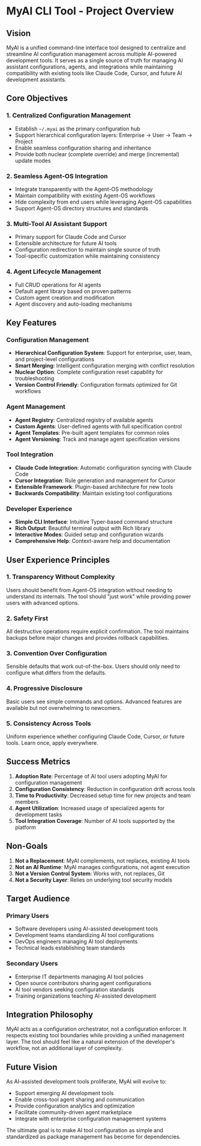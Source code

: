 # MyAI CLI Tool - Project Overview

## Vision

MyAI is a unified command-line interface tool designed to centralize and streamline AI configuration management across multiple AI-powered development tools. It serves as a single source of truth for managing AI assistant configurations, agents, and integrations while maintaining compatibility with existing tools like Claude Code, Cursor, and future AI development assistants.

## Core Objectives

### 1. Centralized Configuration Management
- Establish `~/.myai` as the primary configuration hub
- Support hierarchical configuration layers: Enterprise → User → Team → Project
- Enable seamless configuration sharing and inheritance
- Provide both nuclear (complete override) and merge (incremental) update modes

### 2. Seamless Agent-OS Integration
- Integrate transparently with the Agent-OS methodology
- Maintain compatibility with existing Agent-OS workflows
- Hide complexity from end users while leveraging Agent-OS capabilities
- Support Agent-OS directory structures and standards

### 3. Multi-Tool AI Assistant Support
- Primary support for Claude Code and Cursor
- Extensible architecture for future AI tools
- Configuration redirection to maintain single source of truth
- Tool-specific customization while maintaining consistency

### 4. Agent Lifecycle Management
- Full CRUD operations for AI agents
- Default agent library based on proven patterns
- Custom agent creation and modification
- Agent discovery and auto-loading mechanisms

## Key Features

### Configuration Management
- **Hierarchical Configuration System**: Support for enterprise, user, team, and project-level configurations
- **Smart Merging**: Intelligent configuration merging with conflict resolution
- **Nuclear Option**: Complete configuration reset capability for troubleshooting
- **Version Control Friendly**: Configuration formats optimized for Git workflows

### Agent Management
- **Agent Registry**: Centralized registry of available agents
- **Custom Agents**: User-defined agents with full specification control
- **Agent Templates**: Pre-built agent templates for common roles
- **Agent Versioning**: Track and manage agent specification versions

### Tool Integration
- **Claude Code Integration**: Automatic configuration syncing with Claude Code
- **Cursor Integration**: Rule generation and management for Cursor
- **Extensible Framework**: Plugin-based architecture for new tools
- **Backwards Compatibility**: Maintain existing tool configurations

### Developer Experience
- **Simple CLI Interface**: Intuitive Typer-based command structure
- **Rich Output**: Beautiful terminal output with Rich library
- **Interactive Modes**: Guided setup and configuration wizards
- **Comprehensive Help**: Context-aware help and documentation

## User Experience Principles

### 1. Transparency Without Complexity
Users should benefit from Agent-OS integration without needing to understand its internals. The tool should "just work" while providing power users with advanced options.

### 2. Safety First
All destructive operations require explicit confirmation. The tool maintains backups before major changes and provides rollback capabilities.

### 3. Convention Over Configuration
Sensible defaults that work out-of-the-box. Users should only need to configure what differs from the defaults.

### 4. Progressive Disclosure
Basic users see simple commands and options. Advanced features are available but not overwhelming to newcomers.

### 5. Consistency Across Tools
Uniform experience whether configuring Claude Code, Cursor, or future tools. Learn once, apply everywhere.

## Success Metrics

1. **Adoption Rate**: Percentage of AI tool users adopting MyAI for configuration management
2. **Configuration Consistency**: Reduction in configuration drift across tools
3. **Time to Productivity**: Decreased setup time for new projects and team members
4. **Agent Utilization**: Increased usage of specialized agents for development tasks
5. **Tool Integration Coverage**: Number of AI tools supported by the platform

## Non-Goals

1. **Not a Replacement**: MyAI complements, not replaces, existing AI tools
2. **Not an AI Runtime**: MyAI manages configurations, not agent execution
3. **Not a Version Control System**: Works with, not replaces, Git
4. **Not a Security Layer**: Relies on underlying tool security models

## Target Audience

### Primary Users
- Software developers using AI-assisted development tools
- Development teams standardizing AI tool configurations
- DevOps engineers managing AI tool deployments
- Technical leads establishing team standards

### Secondary Users
- Enterprise IT departments managing AI tool policies
- Open source contributors sharing agent configurations
- AI tool vendors seeking configuration standards
- Training organizations teaching AI-assisted development

## Integration Philosophy

MyAI acts as a configuration orchestrator, not a configuration enforcer. It respects existing tool boundaries while providing a unified management layer. The tool should feel like a natural extension of the developer's workflow, not an additional layer of complexity.

## Future Vision

As AI-assisted development tools proliferate, MyAI will evolve to:
- Support emerging AI development tools
- Enable cross-tool agent sharing and communication
- Provide configuration analytics and optimization
- Facilitate community-driven agent marketplace
- Integrate with enterprise configuration management systems

The ultimate goal is to make AI tool configuration as simple and standardized as package management has become for dependencies.
